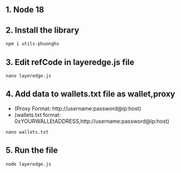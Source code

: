 ## 1. Node 18
## 2. Install the library
```
npm i utils-phuonghv
```
##  3. Edit refCode in layeredge.js file
```
nano layeredge.js
```
##  4. Add data to wallets.txt file as wallet,proxy
- (Proxy Format: http://username:password@ip:host)
- (wallets.txt format: 0xYOURWALLEtADDRESS,http://username:password@ip:host)

```
nano wallets.txt
```
##  5. Run the file
```
node layeredge.js
```
